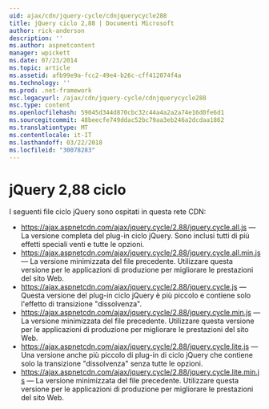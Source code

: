 ```yaml
---
uid: ajax/cdn/jquery-cycle/cdnjquerycycle288
title: jQuery ciclo 2,88 | Documenti Microsoft
author: rick-anderson
description: ''
ms.author: aspnetcontent
manager: wpickett
ms.date: 07/23/2014
ms.topic: article
ms.assetid: afb99e9a-fcc2-49e4-b26c-cff412074f4a
ms.technology: ''
ms.prod: .net-framework
msc.legacyurl: /ajax/cdn/jquery-cycle/cdnjquerycycle288
msc.type: content
ms.openlocfilehash: 59045d344d870cbc32c44a4a2a2a74e16d0fe6d1
ms.sourcegitcommit: 48beecfe749ddac52bc79aa3eb246a2dcdaa1862
ms.translationtype: MT
ms.contentlocale: it-IT
ms.lasthandoff: 03/22/2018
ms.locfileid: "30078283"
---
```

<a name="jquery-cycle-288"></a>jQuery 2,88 ciclo
====================
I seguenti file ciclo jQuery sono ospitati in questa rete CDN:

- https://ajax.aspnetcdn.com/ajax/jquery.cycle/2.88/jquery.cycle.all.js &mdash; La versione completa del plug-in ciclo jQuery. Sono inclusi tutti di più effetti speciali venti e tutte le opzioni.
- https://ajax.aspnetcdn.com/ajax/jquery.cycle/2.88/jquery.cycle.all.min.js &mdash; La versione minimizzata del file precedente. Utilizzare questa versione per le applicazioni di produzione per migliorare le prestazioni del sito Web.
- https://ajax.aspnetcdn.com/ajax/jquery.cycle/2.88/jquery.cycle.js &mdash; Questa versione del plug-in ciclo jQuery è più piccolo e contiene solo l'effetto di transizione "dissolvenza".
- https://ajax.aspnetcdn.com/ajax/jquery.cycle/2.88/jquery.cycle.min.js &mdash; La versione minimizzata del file precedente. Utilizzare questa versione per le applicazioni di produzione per migliorare le prestazioni del sito Web.
- https://ajax.aspnetcdn.com/ajax/jquery.cycle/2.88/jquery.cycle.lite.js &mdash; Una versione anche più piccolo di plug-in di ciclo jQuery che contiene solo la transizione "dissolvenza" senza tutte le opzioni.
- https://ajax.aspnetcdn.com/ajax/jquery.cycle/2.88/jquery.cycle.lite.min.js &mdash; La versione minimizzata del file precedente. Utilizzare questa versione per le applicazioni di produzione per migliorare le prestazioni del sito Web.
